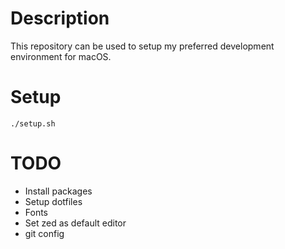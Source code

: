 # Description
This repository can be used to setup my preferred development environment for macOS.

# Setup
```
./setup.sh
```

# TODO
- Install packages
- Setup dotfiles
- Fonts
- Set zed as default editor
- git config
